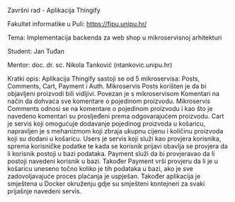 Završni rad - Aplikacija Thingify

Fakultet informatike u Puli: https://fipu.unipu.hr/

Tema: Implementacija backenda za web shop u mikroservisnoj arhitekturi

Student: Jan Tuđan

Mentor: doc. dr. sc. Nikola Tanković (ntankovic.unipu.hr)

Kratki opis: Aplikacija Thingify sastoji se od 5 mikroservisa: Posts, Comments, Cart, Payment i Auth. Mikroservis Posts korišten je da bi objavljeni proizvodi bili vidljivi. Povezan je s mikroservisom Komentari na način da dohvaća sve komentare o pojedinom proizvodu. Mikroservis Comments odnosi se na komentare o pojedinom proizvodu i kao što je navedeno komentari su prosljeđeni prema odgovarajućem proizvodu. Cart je servis koji omogućuje dodavanje pojedinog proizvoda u košaricu, napravljen je s mehanizmom koji zbraja ukupnu cijenu i količinu proizvoda koji su dodani u košaricu. Users je servis koji služi kao provjera korisnika, sprema korisničke podatke te kada se korisnik prijavi obavlja se provjera da li korisnik postoji u bazi podataka. Payment služi da bi provjeravao da li postoji navedeni korisnik u bazi. Također Payment vrši provjeru da li je u košaricu uneseno točno koliko je tih podataka u bazi, ako je sve zadovoljavajuće proces plaćanja je uspješan. Također aplikacija je smještena u Docker okruženju gdje su smješteni kontejneri za svaki prijašnje navedeni servis.
